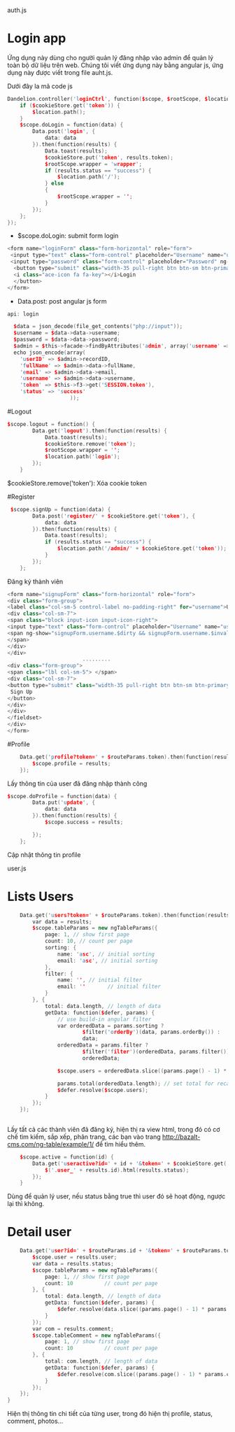 auth.js

# Login app

Ứng dụng này dùng cho người quản lý đăng nhập vào admin để quản lý toàn bộ dữ liệu trên web.
Chúng tôi viết ứng dụng này bằng angular js, ứng dụng này được viết trong file auht.js.

Dưới đây la mã code js

```cpp
Dandelion.controller('loginCtrl', function($scope, $rootScope, $location, $http, $cookieStore, Data) {
    if ($cookieStore.get('token')) {
        $location.path();
    }
    $scope.doLogin = function(data) {
        Data.post('login', {
            data: data
        }).then(function(results) {
            Data.toast(results);
            $cookieStore.put('token', results.token);
            $rootScope.wrapper = 'wrapper';
            if (results.status == "success") {
                $location.path('/');
            } else
            {
                $rootScope.wrapper = '';
            }
        });
    };
});
```
- $scope.doLogin: submit form login
```cpp
<form name="loginForm" class="form-horizontal" role="form">
 <input type="text" class="form-control" placeholder="Username" name="username" ng-model="login.username" required focus/>
 <input type="password" class="form-control" placeholder="Password" ng-model="login.password" required/>
  <button type="submit" class="width-35 pull-right btn btn-sm btn-primary" ng-click="doLogin(login)">
  <i class="ace-icon fa fa-key"></i>Login
  </button>
</form>
```
- Data.post: post angular js form
```cpp
api: login

  $data = json_decode(file_get_contents("php://input"));
  $username = $data->data->username;
  $password = $data->data->password;
  $admin = $this->facade->findByAttributes('admin', array('username' => $username, 'status' => 1));
  echo json_encode(array(
    'userID' => $admin->recordID,
    'fullName' => $admin->data->fullName,
    'email' => $admin->data->email,
    'username' => $admin->data->username,
    'token' => $this->f3->get('SESSION.token'),
    'status' => 'success'
                    ));    

```

#Logout

```cpp
$scope.logout = function() {
        Data.get('logout').then(function(results) {
            Data.toast(results);
            $cookieStore.remove('token');
            $rootScope.wrapper = '';
            $location.path('login');
        });
    }
```
$cookieStore.remove('token'): Xóa cookie token

#Register

```cpp
 $scope.signUp = function(data) {
        Data.post('register/' + $cookieStore.get('token'), {
            data: data
        }).then(function(results) {
            Data.toast(results);
            if (results.status == "success") {
                $location.path('/admin/' + $cookieStore.get('token'));
            }
        });
    };
```
Đăng ký thành viên

```cpp
<form name="signupForm" class="form-horizontal" role="form">
<div class="form-group">
<label class="col-sm-5 control-label no-padding-right" for="username">Username</label>
<div class="col-sm-7">
<span class="block input-icon input-icon-right">
<input type="text" class="form-control" placeholder="Username" name="username" ng-model="signup.username" focus/>
<span ng-show="signupForm.username.$dirty && signupForm.username.$invalid" class="help-inline">Username is not valid</span> 
</span>
</div>
</div>
                        .........
<div class="form-group">
<span class="lbl col-sm-5"> </span>
<div class="col-sm-7">
<button type="submit" class="width-35 pull-right btn btn-sm btn-primary" ng-click="signUp(signup)" data-ng-disabled="signupForm.$invalid">
 Sign Up
</button>
</div>
</div>
</fieldset>
</div>
</form>
```  

#Profile

```cpp
    Data.get('profile?token=' + $routeParams.token).then(function(results) {
        $scope.profile = results;
    });
```  
Lấy thông tin của user đã đăng nhập thành công

```cpp
$scope.doProfile = function(data) {
        Data.put('update', {
            data: data
        }).then(function(results) {
            $scope.success = results;

        });
    };
```  
Cập nhật thông tin profile


user.js

# Lists Users
```cpp
    Data.get('users?token=' + $routeParams.token).then(function(results) {
        var data = results;
        $scope.tableParams = new ngTableParams({
            page: 1, // show first page
            count: 10, // count per page
            sorting: {
                name: 'asc', // initial sorting
                email: 'asc', // initial sorting
            },
            filter: {
                name: '', // initial filter
                email: ''       // initial filter
            }
        }, {
            total: data.length, // length of data
            getData: function($defer, params) {
                // use build-in angular filter
                var orderedData = params.sorting ?
                        $filter('orderBy')(data, params.orderBy()) :
                        data;
                orderedData = params.filter ?
                        $filter('filter')(orderedData, params.filter()) :
                        orderedData;

                $scope.users = orderedData.slice((params.page() - 1) * params.count(), params.page() * params.count());

                params.total(orderedData.length); // set total for recalc pagination
                $defer.resolve($scope.users);
            }
        });
    });
    
```
Lấy tất cả các thành viên đã đăng ký, hiện thị ra view html, trong đó có cơ chế tìm kiếm, sắp xếp, phân trang, các bạn vào trang http://bazalt-cms.com/ng-table/example/1/ để tìm hiểu thêm.

```cpp
    $scope.active = function(id) {
        Data.get('useractive?id=' + id + '&token=' + $cookieStore.get('token')).then(function(results) {
            $('.user_' + results.id).html(results.status);
        });
    }
```
Dùng để quản lý user, nếu status bằng true thì user đó sẽ hoạt động, ngược lại thì không.

# Detail user

```cpp
    Data.get('user?id=' + $routeParams.id + '&token=' + $routeParams.token).then(function(results) {
        $scope.user = results.user;
        var data = results.status;
        $scope.tableParams = new ngTableParams({
            page: 1, // show first page
            count: 10          // count per page
        }, {
            total: data.length, // length of data
            getData: function($defer, params) {
                $defer.resolve(data.slice((params.page() - 1) * params.count(), params.page() * params.count()));
            }
        });
        var com = results.comment;
        $scope.tableComment = new ngTableParams({
            page: 1, // show first page
            count: 10          // count per page
        }, {
            total: com.length, // length of data
            getData: function($defer, params) {
                $defer.resolve(com.slice((params.page() - 1) * params.count(), params.page() * params.count()));
            }
        });
    });
}
```
Hiện thị thông tin chi tiết của từng user, trong đó hiện thị profile, status, comment, photos...



